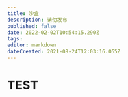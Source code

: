 ```yaml
---
title: 沙盒
description: 请勿发布
published: false
date: 2022-02-02T10:54:15.290Z
tags: 
editor: markdown
dateCreated: 2021-08-24T12:03:16.055Z
---
```


# TEST

<meting-js
	server="netease"
	type="playlist"
	id="7193498755">
</meting-js>